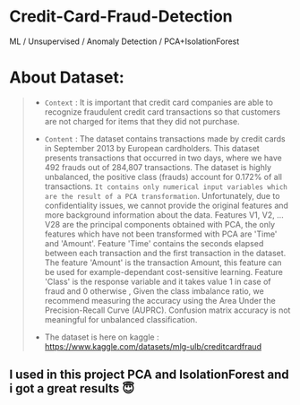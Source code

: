 # Credit-Card-Fraud-Detection
ML / Unsupervised / Anomaly Detection / PCA+IsolationForest 

# About Dataset:

>- `Context` :  It is important that credit card companies are able to recognize fraudulent credit card transactions so that customers are not charged for items that they did not purchase.
>
>                                                                                     
>- `Content` : The dataset contains transactions made by credit cards in September 2013 by European cardholders.
This dataset presents transactions that occurred in two days, where we have 492 frauds out of 284,807 transactions. The dataset is highly unbalanced, the positive class (frauds) account for 0.172% of all transactions.
`It contains only numerical input variables which are the result of a PCA transformation`. Unfortunately, due to confidentiality issues, we cannot provide the original features and more background information about the data. Features V1, V2, … V28 are the principal components obtained with PCA, the only features which have not been transformed with PCA are 'Time' and 'Amount'. Feature 'Time' contains the seconds elapsed between each transaction and the first transaction in the dataset. The feature 'Amount' is the transaction Amount, this feature can be used for example-dependant cost-sensitive learning. Feature 'Class' is the response variable and it takes value 1 in case of fraud and 0 otherwise , Given the class imbalance ratio, we recommend measuring the accuracy using the Area Under the Precision-Recall Curve (AUPRC). Confusion matrix accuracy is not meaningful for unbalanced classification.
>
>                                                                                     
>- The dataset is here on kaggle : https://www.kaggle.com/datasets/mlg-ulb/creditcardfraud

## I used in this project PCA and IsolationForest and i got a great results 😇
